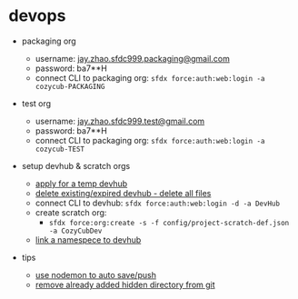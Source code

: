 # devops

* packaging org
    * username: jay.zhao.sfdc999.packaging@gmail.com
    * password: ba7**H
    * connect CLI to packaging org: `sfdx force:auth:web:login -a cozycub-PACKAGING`

* test org
    * username: jay.zhao.sfdc999.test@gmail.com
    * password: ba7**H
    * connect CLI to packaging org: `sfdx force:auth:web:login -a cozycub-TEST`

* setup devhub & scratch orgs
    * [apply for a temp devhub](https://developer.salesforce.com/promotions/orgs/dx-signup)
    * [delete existing/expired devhub - delete all files](https://salesforce.stackexchange.com/questions/181780/removing-old-hub-org-or-non-scratch-org-from-salesforce-dx-org-list)
    * connect CLI to devhub: `sfdx force:auth:web:login -d -a DevHub`
    * create scratch org:
        * `sfdx force:org:create -s -f config/project-scratch-def.json -a CozyCubDev`
    * [link a namespece to devhub](https://developer.salesforce.com/docs/atlas.en-us.sfdx_dev.meta/sfdx_dev/sfdx_dev_reg_namespace.htm)

* tips
    * [use nodemon to auto save/push](https://ntotten.com/2018/01/17/using-nodemon-to-autopush-sfdx-project-changes/)
    * [remove already added hidden directory from git](https://stackoverflow.com/questions/35026376/git-to-ignore-a-hidden-directory-in-the-local-repo)
